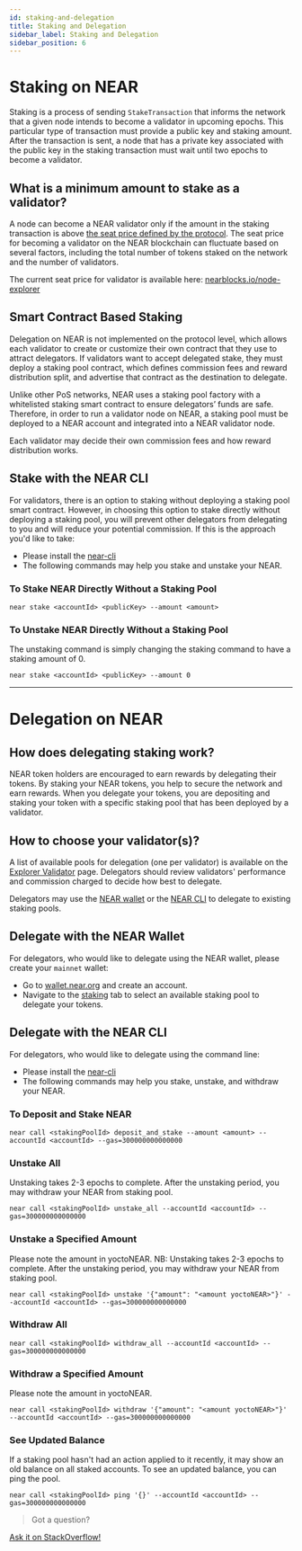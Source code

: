 ```yaml
---
id: staking-and-delegation
title: Staking and Delegation
sidebar_label: Staking and Delegation
sidebar_position: 6
---
```


#  Staking on NEAR

Staking is a process of sending `StakeTransaction` that informs the network that a given node intends to become a validator in upcoming epochs. This particular type of transaction must provide a public key and staking amount. After the transaction is sent, a node that has a private key associated with the public key in the staking transaction must wait until two epochs to become a validator.

## What is a minimum amount to stake as a validator?
A node can become a NEAR validator only if the amount in the staking transaction is above [the seat price defined by the protocol](https://docs.near.org/concepts/basics/validators#intro-to-validators). The seat price for becoming a validator on the NEAR blockchain can fluctuate based on several factors, including the total number of tokens staked on the network and the number of validators.

The current seat price for validator is available here: [nearblocks.io/node-explorer](https://nearblocks.io/node-explorer)

## Smart Contract Based Staking

Delegation on NEAR is not implemented on the protocol level, which allows each validator to create or customize their own contract that they use to attract delegators. If validators want to accept delegated stake, they must deploy a staking pool contract, which defines commission fees and reward distribution split, and advertise that contract as the destination to delegate.

Unlike other PoS networks, NEAR uses a staking pool factory with a whitelisted staking smart contract to ensure delegators’ funds are safe. Therefore, in order to run a validator node on NEAR, a staking pool must be deployed to a NEAR account and integrated into a NEAR validator node.

Each validator may decide their own commission fees and how reward distribution works.

## Stake with the NEAR CLI

For validators, there is an option to staking without deploying a staking pool smart contract. However, in choosing this option to stake directly without deploying a staking pool, you will prevent other delegators from delegating to you and will reduce your potential commission. If this is the approach you'd like to take:
- Please install the [near-cli](https://github.com/near/near-cli)
- The following commands may help you stake and unstake your NEAR.

### To Stake NEAR Directly Without a Staking Pool
```
near stake <accountId> <publicKey> --amount <amount>
```

### To Unstake NEAR Directly Without a Staking Pool
The unstaking command is simply changing the staking command to have a staking amount of 0.
```
near stake <accountId> <publicKey> --amount 0
```

---


# Delegation on NEAR

## How does delegating staking work?

NEAR token holders are encouraged to earn rewards by delegating their tokens. By staking your NEAR tokens, you help to secure the network and earn rewards. When you delegate your tokens, you are depositing and staking your token with a specific staking pool that has been deployed by a validator.

## How to choose your validator(s)?
A list of available pools for delegation (one per validator) is available on the [Explorer Validator](https://explorer.near.org/nodes/validators) page. Delegators should review validators' performance and commission charged to decide how best to delegate.

Delegators may use the [NEAR wallet](https://wallet.near.org/) or the [NEAR CLI](https://github.com/near/near-cli) to delegate to existing staking pools.

## Delegate with the NEAR Wallet

For delegators, who would like to delegate using the NEAR wallet, please create your `mainnet` wallet:
- Go to [wallet.near.org](https://wallet.near.org/) and create an account.
- Navigate to the [staking](https://app.mynearwallet.com/staking) tab to select an available staking pool to delegate your tokens.


## Delegate with the NEAR CLI

For delegators, who would like to delegate using the command line:
- Please install the [near-cli](https://github.com/near/near-cli)
- The following commands may help you stake, unstake, and withdraw your NEAR.

### To Deposit and Stake NEAR

```
near call <stakingPoolId> deposit_and_stake --amount <amount> --accountId <accountId> --gas=300000000000000
```

### Unstake All
Unstaking takes 2-3 epochs to complete. After the unstaking period, you may withdraw your NEAR from staking pool.
```
near call <stakingPoolId> unstake_all --accountId <accountId> --gas=300000000000000
```

### Unstake a Specified Amount
Please note the amount in yoctoNEAR. NB: Unstaking takes 2-3 epochs to complete. After the unstaking period, you may withdraw your NEAR from staking pool.

```
near call <stakingPoolId> unstake '{"amount": "<amount yoctoNEAR>"}' --accountId <accountId> --gas=300000000000000
```

### Withdraw All
```
near call <stakingPoolId> withdraw_all --accountId <accountId> --gas=300000000000000
```

### Withdraw a Specified Amount
Please note the amount in yoctoNEAR.
```
near call <stakingPoolId> withdraw '{"amount": "<amount yoctoNEAR>"}' --accountId <accountId> --gas=300000000000000
```

### See Updated Balance
If a staking pool hasn't had an action applied to it recently, it may show an old balance on all staked accounts. To see an updated balance, you can ping the pool.
```
near call <stakingPoolId> ping '{}' --accountId <accountId> --gas=300000000000000
```


>Got a question?
<a href="https://stackoverflow.com/questions/tagged/nearprotocol">
  <h8>Ask it on StackOverflow!</h8></a>
